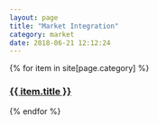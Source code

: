 ```yaml
---
layout: page
title: "Market Integration"
category: market
date: 2018-06-21 12:12:24
---
```


{% for item in site[page.category] %}
  <h3><a href="{{ item.url }}">{{ item.title }}</a></h3>
{% endfor %}
